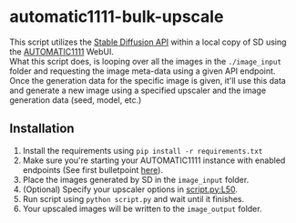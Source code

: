 # automatic1111-bulk-upscale
This script utilizes the [Stable Diffusion API](https://github.com/AUTOMATIC1111/stable-diffusion-webui/wiki/API) within a local copy of SD using the [AUTOMATIC1111](https://github.com/AUTOMATIC1111/) WebUI.  
What this script does, is looping over all the images in the `./image_input` folder and requesting the image meta-data using a given API endpoint. Once the generation data for the specific image is given, it'll use this data and generate a new image using a specified upscaler and the image generation data (seed, model, etc.)

## Installation
1. Install the requirements using `pip install -r requirements.txt`
2. Make sure you're starting your AUTOMATIC1111 instance with enabled endpoints (See first bulletpoint [here](https://github.com/AUTOMATIC1111/stable-diffusion-webui/wiki/API)).
3. Place the images generated by SD in the `image_input` folder.
4. (Optional) Specify your upscaler options in [script.py:L50](./script.py#L50).
5. Run script using `python script.py` and wait until it finishes.
6. Your upscaled images will be written to the `image_output` folder.
